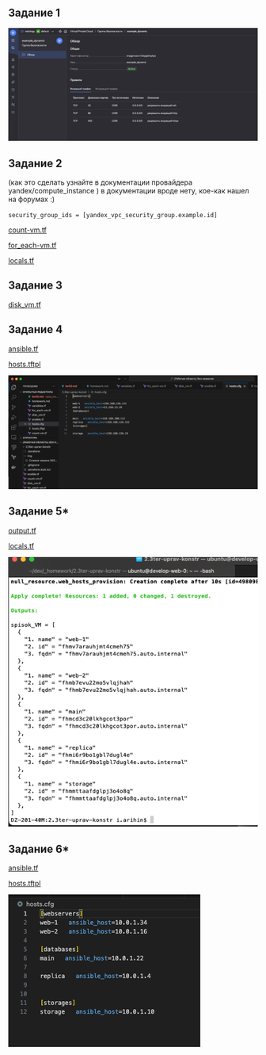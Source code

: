 ## Задание 1
![!\[Alt text\](<img/!\[Alt text\](<img/Снимок экрана 2023-10-03 в 11.52.26.png>)>)](<img/Снимок экрана 2023-10-03 в 11.52.26.png>)
## Задание 2
(как это сделать узнайте в документации провайдера yandex/compute_instance ) в документации вроде нету, кое-как нашел на форумах :)

``security_group_ids = [yandex_vpc_security_group.example.id]``

[count-vm.tf](count-vm.tf) 

[for_each-vm.tf](for_each-vm.tf) 

[locals.tf](locals.tf) 
## Задание 3
[disk_vm.tf](disk_vm.tf)
## Задание 4
[ansible.tf](ansible.tf) 

[hosts.tftpl](hosts.tftpl) 

![!\[Alt text\](<img/!\[Alt text\](<img/Снимок экрана 2023-10-04 в 16.04.28.png>)>)](<img/Снимок экрана 2023-10-04 в 16.04.28.png>)
## Задание 5*
[output.tf](output.tf) 

[locals.tf](locals.tf) 


![!\[Alt text\](<img/!\[Alt text\](<img/Снимок экрана 2023-10-08 в 16.14.15.png>)>)](<img/Снимок экрана 2023-10-08 в 16.14.15.png>)
## Задание 6*
[ansible.tf](ansible.tf) 

[hosts.tftpl](ansible.tftpl) 

![!\[Alt text\](<img/!\[Alt text\](<img/Снимок экрана 2023-10-08 в 16.15.14.png>)>)](<img/Снимок экрана 2023-10-08 в 16.15.14.png>)


